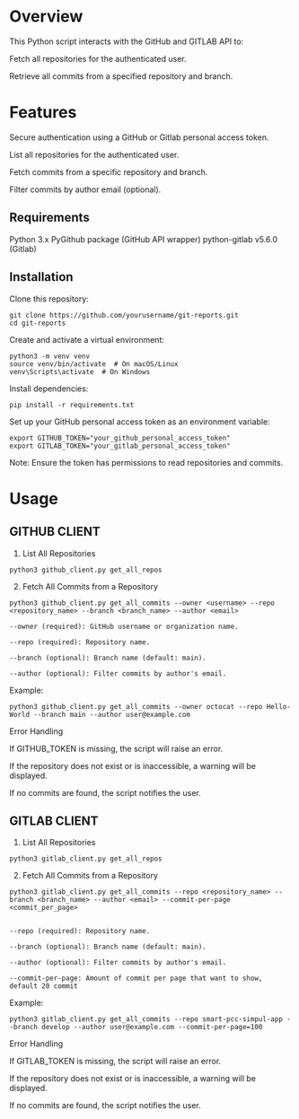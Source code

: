 # Overview

This Python script interacts with the GitHub and GITLAB API to:

Fetch all repositories for the authenticated user.

Retrieve all commits from a specified repository and branch.

# Features

Secure authentication using a GitHub or Gitlab personal access token.

List all repositories for the authenticated user.

Fetch commits from a specific repository and branch.

Filter commits by author email (optional).

## Requirements

Python 3.x
PyGithub package (GitHub API wrapper)
python-gitlab v5.6.0 (Gitlab)

## Installation

Clone this repository:

```
git clone https://github.com/yourusername/git-reports.git
cd git-reports
```

Create and activate a virtual environment:

```
python3 -m venv venv
source venv/bin/activate  # On macOS/Linux
venv\Scripts\activate  # On Windows
```

Install dependencies:

```pip install -r requirements.txt```

Set up your GitHub personal access token as an environment variable:

```
export GITHUB_TOKEN="your_github_personal_access_token"
export GITLAB_TOKEN="your_gitlab_personal_access_token"
```

Note: Ensure the token has permissions to read repositories and commits.

# Usage

## GITHUB CLIENT

1. List All Repositories

```python3 github_client.py get_all_repos```

2. Fetch All Commits from a Repository

```
python3 github_client.py get_all_commits --owner <username> --repo <repository_name> --branch <branch_name> --author <email>
```

```
--owner (required): GitHub username or organization name.

--repo (required): Repository name.

--branch (optional): Branch name (default: main).

--author (optional): Filter commits by author's email.
```

Example:

```
python3 github_client.py get_all_commits --owner octocat --repo Hello-World --branch main --author user@example.com
```

Error Handling

If GITHUB_TOKEN is missing, the script will raise an error.

If the repository does not exist or is inaccessible, a warning will be displayed.

If no commits are found, the script notifies the user.

## GITLAB CLIENT

1. List All Repositories

```
python3 gitlab_client.py get_all_repos
```

2. Fetch All Commits from a Repository

```
python3 gitlab_client.py get_all_commits --repo <repository_name> --branch <branch_name> --author <email> --commit-per-page <commit_per_page>
```

```

--repo (required): Repository name.

--branch (optional): Branch name (default: main).

--author (optional): Filter commits by author's email.

--commit-per-page: Amount of commit per page that want to show, default 20 commit
```

Example:

```
python3 gitlab_client.py get_all_commits --repo smart-pcc-simpul-app --branch develop --author user@example.com --commit-per-page=100
```

Error Handling

If GITLAB_TOKEN is missing, the script will raise an error.

If the repository does not exist or is inaccessible, a warning will be displayed.

If no commits are found, the script notifies the user.
